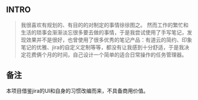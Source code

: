 
 ## INTRO

> 我很喜欢有规划的、有目的的对制定的事情徐徐图之。
然而工作的繁忙和生活的琐事会渐渐淡忘很多要去做的事情，于是我尝试使用了手写笔记，发现效果并不是很好，也曾使用了很多优秀的笔记产品：有道云的简约、印象笔记的优雅、jira的自定义定制等等，都没有让我感到十分舒适，于是我决定花费俩个月的时间，自己设计一个简单的适合日常操作的任务管理器。

## 备注

本项目借鉴jira的UI和自身的习惯改编而来，不具备商用价值。
